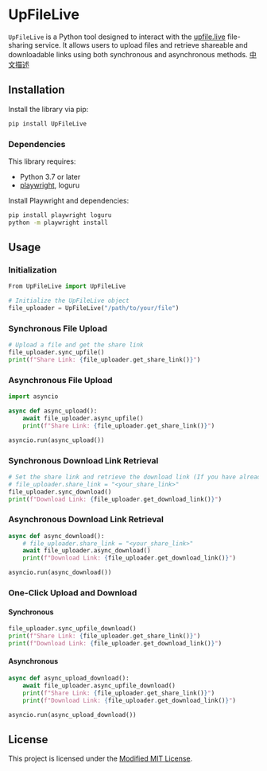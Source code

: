# UpFileLive

`UpFileLive` is a Python tool designed to interact with the [upfile.live](https://upfile.live) file-sharing service. It allows users to upload files and retrieve shareable and downloadable links using both synchronous and asynchronous methods. [中文描述](README_zhCN.md)


## Installation

Install the library via pip:

```bash
pip install UpFileLive
```

### Dependencies

This library requires:

- Python 3.7 or later
- [playwright](https://playwright.dev/python/), loguru

Install Playwright and dependencies:

```bash
pip install playwright loguru
python -m playwright install
```

## Usage

### Initialization

```python
From UpFileLive import UpFileLive

# Initialize the UpFileLive object
file_uploader = UpFileLive("/path/to/your/file")
```

### Synchronous File Upload

```python
# Upload a file and get the share link
file_uploader.sync_upfile()
print(f"Share Link: {file_uploader.get_share_link()}")
```

### Asynchronous File Upload

```python
import asyncio

async def async_upload():
    await file_uploader.async_upfile()
    print(f"Share Link: {file_uploader.get_share_link()}")

asyncio.run(async_upload())
```

### Synchronous Download Link Retrieval

```python
# Set the share link and retrieve the download link (If you have already run the upfile function, you do not need to set this option.)
# file_uploader.share_link = "<your_share_link>" 
file_uploader.sync_download()
print(f"Download Link: {file_uploader.get_download_link()}")
```

### Asynchronous Download Link Retrieval

```python
async def async_download():
    # file_uploader.share_link = "<your_share_link>"
    await file_uploader.async_download()
    print(f"Download Link: {file_uploader.get_download_link()}")

asyncio.run(async_download())
```

### One-Click Upload and Download

#### Synchronous

```python
file_uploader.sync_upfile_download()
print(f"Share Link: {file_uploader.get_share_link()}")
print(f"Download Link: {file_uploader.get_download_link()}")
```

#### Asynchronous

```python
async def async_upload_download():
    await file_uploader.async_upfile_download()
    print(f"Share Link: {file_uploader.get_share_link()}")
    print(f"Download Link: {file_uploader.get_download_link()}")

asyncio.run(async_upload_download())
```


## License

This project is licensed under the [Modified MIT License](LICENSE).

